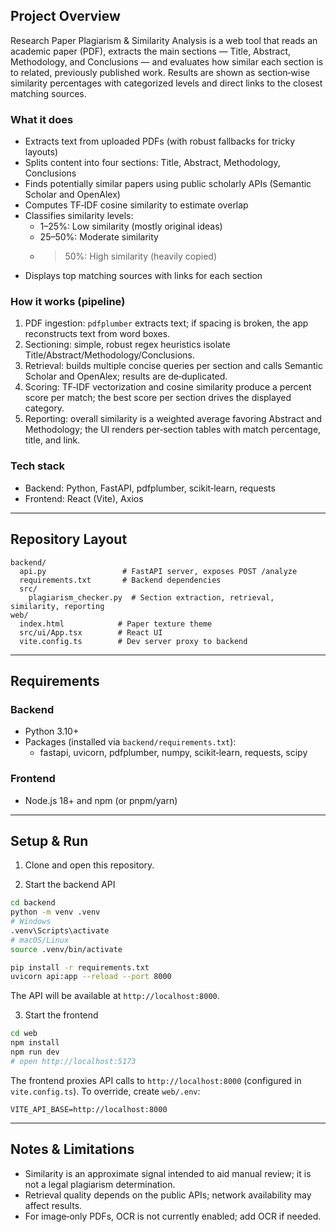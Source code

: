 

## Project Overview

Research Paper Plagiarism & Similarity Analysis is a web tool that reads an academic paper (PDF), extracts the main sections — Title, Abstract, Methodology, and Conclusions — and evaluates how similar each section is to related, previously published work. Results are shown as section‑wise similarity percentages with categorized levels and direct links to the closest matching sources.

### What it does
- Extracts text from uploaded PDFs (with robust fallbacks for tricky layouts)
- Splits content into four sections: Title, Abstract, Methodology, Conclusions
- Finds potentially similar papers using public scholarly APIs (Semantic Scholar and OpenAlex)
- Computes TF‑IDF cosine similarity to estimate overlap
- Classifies similarity levels:
  - 1–25%: Low similarity (mostly original ideas)
  - 25–50%: Moderate similarity
  - >50%: High similarity (heavily copied)
- Displays top matching sources with links for each section

### How it works (pipeline)
1) PDF ingestion: `pdfplumber` extracts text; if spacing is broken, the app reconstructs text from word boxes.
2) Sectioning: simple, robust regex heuristics isolate Title/Abstract/Methodology/Conclusions.
3) Retrieval: builds multiple concise queries per section and calls Semantic Scholar and OpenAlex; results are de‑duplicated.
4) Scoring: TF‑IDF vectorization and cosine similarity produce a percent score per match; the best score per section drives the displayed category.
5) Reporting: overall similarity is a weighted average favoring Abstract and Methodology; the UI renders per‑section tables with match percentage, title, and link.

### Tech stack
- Backend: Python, FastAPI, pdfplumber, scikit‑learn, requests
- Frontend: React (Vite), Axios

---

## Repository Layout
```
backend/
  api.py                 # FastAPI server, exposes POST /analyze
  requirements.txt       # Backend dependencies
  src/
    plagiarism_checker.py  # Section extraction, retrieval, similarity, reporting
web/
  index.html            # Paper texture theme
  src/ui/App.tsx        # React UI
  vite.config.ts        # Dev server proxy to backend
```

---

## Requirements

### Backend
- Python 3.10+
- Packages (installed via `backend/requirements.txt`):
  - fastapi, uvicorn, pdfplumber, numpy, scikit‑learn, requests, scipy

### Frontend
- Node.js 18+ and npm (or pnpm/yarn)

---

## Setup & Run

1) Clone and open this repository.

2) Start the backend API
```bash
cd backend
python -m venv .venv
# Windows
.venv\Scripts\activate
# macOS/Linux
source .venv/bin/activate

pip install -r requirements.txt
uvicorn api:app --reload --port 8000
```
The API will be available at `http://localhost:8000`.

3) Start the frontend
```bash
cd web
npm install
npm run dev
# open http://localhost:5173
```
The frontend proxies API calls to `http://localhost:8000` (configured in `vite.config.ts`). To override, create `web/.env`:
```
VITE_API_BASE=http://localhost:8000
```

---

## Notes & Limitations
- Similarity is an approximate signal intended to aid manual review; it is not a legal plagiarism determination.
- Retrieval quality depends on the public APIs; network availability may affect results.
- For image‑only PDFs, OCR is not currently enabled; add OCR if needed.
